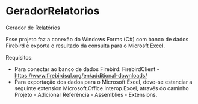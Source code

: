 # GeradorRelatorios
Gerador de Relatórios

Esse projeto faz a conexão do Windows Forms (C#) com banco de dados Firebird e exporta o resultado da consulta para o Microsft Excel.

Requisitos:
* Para conectar ao banco de dados Firebird: FirebirdClient - https://www.firebirdsql.org/en/additional-downloads/
* Para exportação dos dados para o Microsoft Excel, deve-se estanciar a seguinte extension Microsoft.Office.Interop.Excel, através do caminho Projeto - Adicionar Referência - Assemblies - Extensions.
